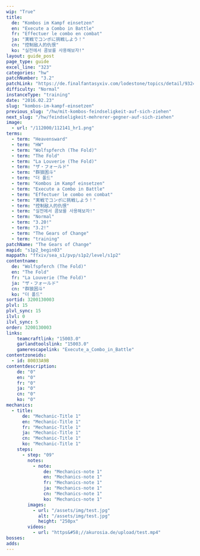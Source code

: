 ```yaml
---
wip: "True"
title:
  de: "Kombos im Kampf einsetzen"
  en: "Execute a Combo in Battle"
  fr: "Effectuer le combo en combat"
  ja: "実戦でコンボに挑戦しよう！"
  cn: "控制敌人的仇恨"
  ko: "실전에서 콤보를 사용해보자!"
layout: guide_post
page_type: guide
excel_line: "323"
categories: "hw"
patchNumber: "3.2"
patchLink: "https://de.finalfantasyxiv.com/lodestone/topics/detail/93245d34c33358787d1ff90333c4435c65ac6ee5"
difficulty: "Normal"
instanceType: "training"
date: "2016.02.23"
slug: "kombos-im-kampf-einsetzen"
previous_slug: "/hw/mit-kombos-feindseligkeit-auf-sich-ziehen"
next_slug: "/hw/feindseligkeit-mehrerer-gegner-auf-sich-ziehen"
image:
  - url: "/112000/112141_hr1.png"
terms:
  - term: "Heavensward"
  - term: "HW"
  - term: "Wolfspferch (The Fold)"
  - term: "The Fold"
  - term: "La Louverie (The Fold)"
  - term: "ザ・フォールド"
  - term: "群狼困斗"
  - term: "더 폴드"
  - term: "Kombos im Kampf einsetzen"
  - term: "Execute a Combo in Battle"
  - term: "Effectuer le combo en combat"
  - term: "実戦でコンボに挑戦しよう！"
  - term: "控制敌人的仇恨"
  - term: "실전에서 콤보를 사용해보자!"
  - term: "Normal"
  - term: "3.20!"
  - term: "3.2!"
  - term: "The Gears of Change"
  - term: "training"
patchName: "The Gears of Change"
mapid: "s1p2_begin03"
mappath: "ffxiv/sea_s1/pvp/s1p2/level/s1p2"
contentname:
  de: "Wolfspferch (The Fold)"
  en: "The Fold"
  fr: "La Louverie (The Fold)"
  ja: "ザ・フォールド"
  cn: "群狼困斗"
  ko: "더 폴드"
sortid: 3200130003
plvl: 15
plvl_sync: 15
ilvl: 0
ilvl_sync: 5
order: 3200130003
links:
    teamcraftlink: "15003.0"
    garlandtoolslink: "15003.0"
    gamerescapelink: "Execute_a_Combo_in_Battle"
contentzoneids:
  - id: 80033A9B
contentdescription:
    de: "0"
    en: "0"
    fr: "0"
    ja: "0"
    cn: "0"
    ko: "0"
mechanics:
  - title:
      de: "Mechanic-Title 1"
      en: "Mechanic-Title 1"
      fr: "Mechanic-Title 1"
      ja: "Mechanic-Title 1"
      cn: "Mechanic-Title 1"
      ko: "Mechanic-Title 1"
    steps:
      - step: "09"
        notes:
          - note:
              de: "Mechanics-note 1"
              en: "Mechanics-note 1"
              fr: "Mechanics-note 1"
              ja: "Mechanics-note 1"
              cn: "Mechanics-note 1"
              ko: "Mechanics-note 1"
        images:
          - url: "/assets/img/test.jpg"
            alt: "/assets/img/test.jpg"
            height: "250px"
        videos:
          - url: "https&#58;//akurosia.de/upload/test.mp4"
bosses:
adds:
---
```

